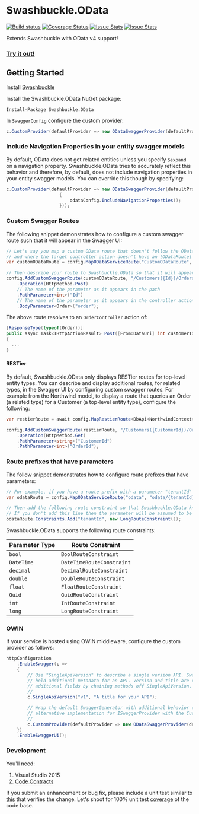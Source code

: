 Swashbuckle.OData
=========

[![Build status](https://ci.appveyor.com/api/projects/status/lppv9403dgwrntpa?svg=true)](https://ci.appveyor.com/project/rbeauchamp/swashbuckle-odata/)
[![Coverage Status](https://coveralls.io/repos/github/rbeauchamp/Swashbuckle.OData/badge.svg?branch=master)](https://coveralls.io/github/rbeauchamp/Swashbuckle.OData?branch=master)
[![Issue Stats](http://www.issuestats.com/github/rbeauchamp/Swashbuckle.OData/badge/pr)](http://www.issuestats.com/github/rbeauchamp/Swashbuckle.OData)
[![Issue Stats](http://www.issuestats.com/github/rbeauchamp/Swashbuckle.OData/badge/issue)](http://www.issuestats.com/github/rbeauchamp/Swashbuckle.OData)

Extends Swashbuckle with OData v4 support!

### <a href="http://swashbuckleodata.azurewebsites.net/swagger/" target="_blank">Try it out!</a> ###

## Getting Started ##

Install [Swashbuckle](https://github.com/domaindrivendev/Swashbuckle)

Install the Swashbuckle.OData NuGet package:

    Install-Package Swashbuckle.OData

In `SwaggerConfig` configure the custom provider:
```csharp
c.CustomProvider(defaultProvider => new ODataSwaggerProvider(defaultProvider, c));
```

### Include Navigation Properties in your entity swagger models ###

By default, OData does not get related entities unless you specify `$expand` on a navigation property.
Swashbuckle.OData tries to accurately reflect this behavior and therefore, by default, does not include 
navigation properties in your entity swagger models. You can override this though by specifying:
```csharp
c.CustomProvider(defaultProvider => new ODataSwaggerProvider(defaultProvider, c).Configure(odataConfig =>
                    {
                        odataConfig.IncludeNavigationProperties();
                    }));
```

### Custom Swagger Routes ###

The following snippet demonstrates how to configure a custom swagger route such that it will appear in the Swagger UI:
```csharp
// Let's say you map a custom OData route that doesn't follow the OData conventions 
// and where the target controller action doesn't have an [ODataRoute] attribute
var customODataRoute = config.MapODataServiceRoute("CustomODataRoute", ODataRoutePrefix, GetModel(), batchHandler: null, pathHandler: new DefaultODataPathHandler(), routingConventions: myCustomConventions);

// Then describe your route to Swashbuckle.OData so that it will appear in the Swagger UI
config.AddCustomSwaggerRoute(customODataRoute, "/Customers({Id})/Orders")
    .Operation(HttpMethod.Post)
    // The name of the parameter as it appears in the path
    .PathParameter<int>("Id")
    // The name of the parameter as it appears in the controller action
    .BodyParameter<Order>("order");
```
The above route resolves to an `OrderController` action of:
```csharp
[ResponseType(typeof(Order))]
public async Task<IHttpActionResult> Post([FromODataUri] int customerId, Order order)
{
  ...
}
```

#### RESTier ####

By default, Swashbuckle.OData only displays RESTier routes for top-level entity types. You can describe and display additional routes, for related types, in the Swagger UI by configuring custom swagger routes. For example from the Northwind model, to display a route that queries an Order (a related type) for a Customer (a top-level entity type), configure the following:

```csharp
var restierRoute = await config.MapRestierRoute<DbApi<NorthwindContext>>("RESTierRoute", "restier", new RestierBatchHandler(server));

config.AddCustomSwaggerRoute(restierRoute, "/Customers({CustomerId})/Orders({OrderId})")
    .Operation(HttpMethod.Get)
    .PathParameter<string>("CustomerId")
    .PathParameter<int>("OrderId");
```

### Route prefixes that have parameters ###

The follow snippet demonstrates how to configure route prefixes that have parameters:

```csharp
// For example, if you have a route prefix with a parameter "tenantId" of type long
var odataRoute = config.MapODataServiceRoute("odata", "odata/{tenantId}", builder.GetEdmModel());

// Then add the following route constraint so that Swashbuckle.OData knows the parameter type.
// If you don't add this line then the parameter will be assumed to be of type string.
odataRoute.Constraints.Add("tenantId", new LongRouteConstraint());
```
Swashbuckle.OData supports the following route constraints:

| Parameter Type | Route Constraint          |
|----------------|---------------------------|
| `bool`         | `BoolRouteConstraint`     |
| `DateTime`     | `DateTimeRouteConstraint` |
| `decimal`      | `DecimalRouteConstraint`  |
| `double`       | `DoubleRouteConstraint`   |
| `float`        | `FloatRouteConstraint`    |
| `Guid`         | `GuidRouteConstraint`     |
| `int`          | `IntRouteConstraint`      |
| `long`         | `LongRouteConstraint`     |


### OWIN  ###

If your service is hosted using OWIN middleware, configure the custom provider as follows:
```csharp
httpConfiguration
    .EnableSwagger(c =>
    {
        // Use "SingleApiVersion" to describe a single version API. Swagger 2.0 includes an "Info" object to
        // hold additional metadata for an API. Version and title are required but you can also provide
        // additional fields by chaining methods off SingleApiVersion.
        //
        c.SingleApiVersion("v1", "A title for your API");

        // Wrap the default SwaggerGenerator with additional behavior (e.g. caching) or provide an
        // alternative implementation for ISwaggerProvider with the CustomProvider option.
        //
        c.CustomProvider(defaultProvider => new ODataSwaggerProvider(defaultProvider, c, httpConfiguration));
    })
    .EnableSwaggerUi();
```

### Development  ###

You'll need:

1. Visual Studio 2015
2. [Code Contracts](https://visualstudiogallery.msdn.microsoft.com/1ec7db13-3363-46c9-851f-1ce455f66970)

If you submit an enhancement or bug fix, please include a unit test similar to [this](https://github.com/rbeauchamp/Swashbuckle.OData/blob/master/Swashbuckle.OData.Tests/Fixtures/FunctionTests.cs#L20) that verifies the change. Let's shoot for 100% unit test [coverage](https://coveralls.io/github/rbeauchamp/Swashbuckle.OData?branch=master) of the code base.
